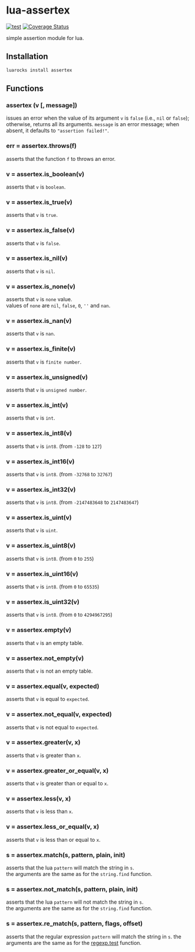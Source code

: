 # lua-assertex

[![test](https://github.com/mah0x211/lua-assertex/actions/workflows/test.yml/badge.svg)](https://github.com/mah0x211/lua-assertex/actions/workflows/test.yml)
[![Coverage Status](https://coveralls.io/repos/github/mah0x211/lua-assertex/badge.svg?branch=master)](https://coveralls.io/github/mah0x211/lua-assertex?branch=master)

simple assertion module for lua.

## Installation

```sh
luarocks install assertex
```

## Functions

### assertex (v [, message])

issues an error when the value of its argument `v` is `false` (i.e., `nil` or `false`); otherwise, returns all its arguments. `message` is an error message; when absent, it defaults to `"assertion failed!"`.


### err = assertex.throws(f)

asserts that the function `f` to throws an error.

### v = assertex.is_boolean(v)

asserts that `v` is `boolean`.


### v = assertex.is_true(v)

asserts that `v` is `true`.


### v = assertex.is_false(v)

asserts that `v` is `false`.


### v = assertex.is_nil(v)

asserts that `v` is `nil`.


### v = assertex.is_none(v)

asserts that `v` is `none` value.  
values of `none` are `nil`, `false`, `0`, `''` and `nan`.


### v = assertex.is_nan(v)

asserts that `v` is `nan`.

### v = assertex.is_finite(v)

asserts that `v` is `finite number`.

### v = assertex.is_unsigned(v)

asserts that `v` is `unsigned number`.


### v = assertex.is_int(v)

asserts that `v` is `int`.


### v = assertex.is_int8(v)

asserts that `v` is `int8`. (from `-128` to `127`)


### v = assertex.is_int16(v)

asserts that `v` is `int8`. (from `-32768` to `32767`)


### v = assertex.is_int32(v)

asserts that `v` is `int8`. (from `-2147483648` to `2147483647`)

### v = assertex.is_uint(v)

asserts that `v` is `uint`.


### v = assertex.is_uint8(v)

asserts that `v` is `int8`. (from `0` to `255`)


### v = assertex.is_uint16(v)

asserts that `v` is `int8`. (from `0` to `65535`)


### v = assertex.is_uint32(v)

asserts that `v` is `int8`. (from `0` to `4294967295`)


### v = assertex.empty(v)

asserts that `v` is an empty table.

### v = assertex.not_empty(v)

asserts that `v` is not an empty table.


### v = assertex.equal(v, expected)

asserts that `v` is equal to `expected`.


### v = assertex.not_equal(v, expected)

asserts that `v` is not equal to `expected`.


### v = assertex.greater(v, x)

asserts that `v` is greater than `x`.


### v = assertex.greater_or_equal(v, x)

asserts that `v` is greater than or equal to `x`.


### v = assertex.less(v, x)

asserts that `v` is less than `x`.

### v = assertex.less_or_equal(v, x)

asserts that `v` is less than or equal to `x`.


### s = assertex.match(s, pattern, plain, init)

asserts that the lua `pattern` will match the string in `s`.  
the arguments are the same as for the `string.find` function.

### s = assertex.not_match(s, pattern, plain, init)

asserts that the lua `pattern` will not match the string in `s`.  
the arguments are the same as for the `string.find` function.

### s = assertex.re_match(s, pattern, flags, offset)

asserts that the regular expression `pattern` will match the string in `s`.
the arguments are the same as for the [regexp.test](https://github.com/mah0x211/lua-regex#ok-err--regextest-sbj-pattern--flgs--offset-) function.

